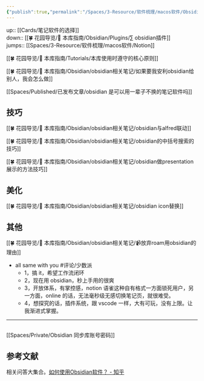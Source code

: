 ```yaml
---
{"publish":true,"permalink":"/Spaces/3-Resource/软件梳理/macos软件/Obsidian.md","title":"Obsidian","created":"2022-06-09","modified":"2025-07-10","published":"2025-07-12T03:18:40.610+08:00","tags":["评论/少数派","macOS软件","笔记应用","知识管理"],"cssclasses":""}
---
```



up:: [[Cards/笔记软件的选择]]  
down:: [[🍀 花园导览/🧰 本库指南/Obsidian/Plugins/∑ obsidian插件]]  
jumps:: [[Spaces/3-Resource/软件梳理/macos软件/Notion]]  

[[🍀 花园导览/🧰 本库指南/Tutorials/本库使用时遵守的核心原则]]

[[🍀 花园导览/🧰 本库指南/Obsidian/obsidian相关笔记/如果要我安利obsidian给别人，我会怎么做]]

[[Spaces/Published/已发布文章/obsidian 是可以用一辈子不换的笔记软件吗]]

## 技巧

[[🍀 花园导览/🧰 本库指南/Obsidian/obsidian相关笔记/obsidian与alfred联动]]

[[🍀 花园导览/🧰 本库指南/Obsidian/obsidian相关笔记/obsidian的中括号搜索的技巧]]

[[🍀 花园导览/🧰 本库指南/Obsidian/obsidian相关笔记/obsidian做presentation展示的方法技巧]]

## 美化

[[🍀 花园导览/🧰 本库指南/Obsidian/obsidian相关笔记/obsidian icon替换]]

## 其他

[[🍀 花园导览/🧰 本库指南/Obsidian/obsidian相关笔记/📹放弃roam用obsidian的理由]]

- all same with you #评论/少数派
	- 1，搞 it，希望工作流闭环
	- 2，现在用 obsidian，秒上手用的很爽
	- 3，开放体系，有掌控感，notion 语雀这种自有格式一方面锁死用户，另一方面，online 的话，无法毫秒级无感切换笔记页，就很难受。
	- 4，想探究的话，插件系统，跟 vscode 一样，大有可玩，没有上限。让我渐进式掌握。

---

##

[[Spaces/Private/Obsidian 同步库账号密码]]

## 参考文献

相关问答大集合。[如何使用Obsidian软件？ - 知乎](https://www.zhihu.com/question/401972085/answer/2520330932?utm_campaign=&utm_medium=social&utm_oi=627815471005831168&utm_psn=1547145735178776576&utm_source=cn.ticktick.task)
